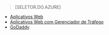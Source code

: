 ﻿> [SELETOR.DO.AZURE]
- [Aplicativos Web](../articles/web-sites-custom-domain-name.md)
- [Aplicativos Web com Gerenciador de Tráfego](../articles/web-sites-traffic-manager-custom-domain-name.md)
- [GoDaddy](../articles/web-sites-godaddy-custom-domain-name.md)

<!--HONumber=49-->